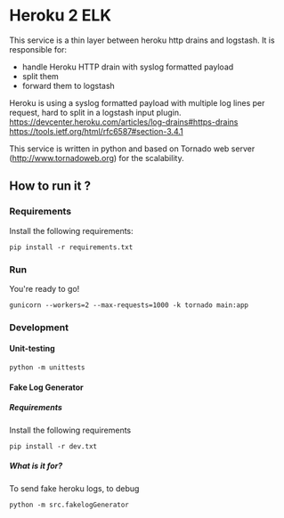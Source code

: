 # Heroku 2 ELK

This service is a thin layer between heroku http drains and logstash.
It is responsible for:
 * handle Heroku HTTP drain with syslog formatted payload
 * split them
 * forward them to logstash

Heroku is using a syslog formatted payload with multiple log lines per request, hard to split in a logstash input plugin.
https://devcenter.heroku.com/articles/log-drains#https-drains
https://tools.ietf.org/html/rfc6587#section-3.4.1

This service is written in python and based on Tornado web server (http://www.tornadoweb.org) for the scalability.

## How to run it ?

### Requirements

Install the following requirements:
```
pip install -r requirements.txt
```
### Run
You're ready to go!

```
gunicorn --workers=2 --max-requests=1000 -k tornado main:app
```

### Development

#### Unit-testing

```
python -m unittests
```

#### Fake Log Generator
##### Requirements

Install the following requirements
```
pip install -r dev.txt
```
##### What is it for?
To send fake heroku logs, to debug

```
python -m src.fakelogGenerator
```
